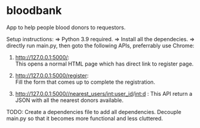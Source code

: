 # bloodbank
App to help people blood donors to requestors.

Setup instructions:
=> Python 3.9 required.
=> Install all the dependecies.
=> directly run main.py, then goto the following APIs, preferrably use Chrome:

1. http://127.0.0.1:5000/:                                      
This opens a normal HTML page which has direct link to register page.

2. http://127.0.0.1:5000/register:                              
Fill the form that comes up to complete the registration.

3. http://127.0.0.1:5000//nearest_users/<int:user_id>/<int:d> : 
This API return a JSON with all the nearest donors available.

TODO:
Create a dependencies file to add all dependencies.
Decouple main.py so that it becomes more functional and less cluttered. 
